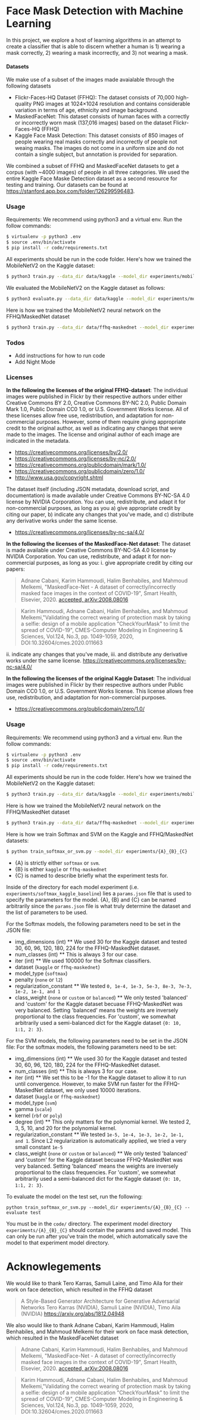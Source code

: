 # Face Mask Detection with Machine Learning

In this project, we explore a host of learning algorithms in an attempt to create a classifier that is able to discern whether a human is 1) wearing a mask correctly, 2) wearing a mask incorrectly, and 3) not wearing a mask. 

#### Datasets
We make use of a subset of the images made avaialable through the following datasets
- Flickr-Faces-HQ Dataset (FFHQ): The dataset consists of 70,000 high-quality PNG images at 1024×1024 resolution and contains considerable variation in terms of age, ethnicity and image background.
- MaskedFaceNet:  This dataset consists of human faces with a correctly or incorrectly worn mask (137,016 images) based on the dataset Flickr-Faces-HQ (FFHQ)
- Kaggle Face Mask Detection: This dataset consists of 850 images of people wearing real masks correctly and incorrectly of people not weaing masks. The images do not come in a uniform size and do not contain a single subject, but annotation is provided for separation.

We combined a subset of FFHQ and MaskedFaceNet datasets to get a corpus (with ~4000 images) of people in all three categories. We used the entire Kaggle Face Maske Detection dataset as a second resource for testing and training. Our datasets can be found at https://stanford.app.box.com/folder/126299596483.

### Usage 
Requirements:
We recommend using python3 and a virtual env. Run the follow commands:
```sh
$ virtualenv -p python3 .env
$ source .env/bin/activate
$ pip install -r code/requirements.txt
```

All experiments should be run in the code folder. Here's how we trained the MobileNetV2 on the Kaggle dataset:
```sh
$ python3 train.py --data_dir data/kaggle --model_dir experiments/mobilenet_kaggle --net mobilenet   
```
We evaluated the MobileNetV2 on the Kaggle dataset as follows:
```sh
$ python3 evaluate.py --data_dir data/kaggle --model_dir experiments/mobilenet_kaggle --net mobilenet   
```

Here is how we trained the MobileNetV2 neural network on the FFHQ/MaskedNet dataset 
```sh
$ python3 train.py --data_dir data/ffhq-maskednet --model_dir experiments/mobilenet_ffhq-maskednet --net mobilenet
```

### Todos
 - Add instructions for how to run code
 - Add Night Mode

### Licenses
**In the following the licenses of the original FFHQ-dataset**: The individual images were published in Flickr by their respective authors under either Creative Commons BY 2.0, Creative Commons BY-NC 2.0, Public Domain Mark 1.0, Public Domain CC0 1.0, or U.S. Government Works license. All of these licenses allow free use, redistribution, and adaptation for non-commercial purposes. However, some of them require giving appropriate credit to the original author, as well as indicating any changes that were made to the images. The license and original author of each image are indicated in the metadata.

- https://creativecommons.org/licenses/by/2.0/
- https://creativecommons.org/licenses/by-nc/2.0/
- https://creativecommons.org/publicdomain/mark/1.0/
- https://creativecommons.org/publicdomain/zero/1.0/
- http://www.usa.gov/copyright.shtml

The dataset itself (including JSON metadata, download script, and documentation) is made available under Creative Commons BY-NC-SA 4.0 license by NVIDIA Corporation. You can use, redistribute, and adapt it for non-commercial purposes, as long as you a) give appropriate credit by citing our paper, b) indicate any changes that you've made, and c) distribute any derivative works under the same license.

- https://creativecommons.org/licenses/by-nc-sa/4.0/

**In the following the licenses of the MaskedFace-Net dataset**: The dataset is made available under Creative Commons BY-NC-SA 4.0 license by NVIDIA Corporation. You can use, redistribute, and adapt it for non-commercial purposes, as long as you:
i. give appropriate credit by citing our papers: 
>Adnane Cabani, Karim Hammoudi, Halim Benhabiles, and Mahmoud Melkemi, "MaskedFace-Net - A dataset of correctly/incorrectly masked face images in the context of COVID-19", Smart Health, Elsevier, 2020. [accepted, arXiv:2008.08016](https://arxiv.org/pdf/2008.08016.pdf)
 
> Karim Hammoudi, Adnane Cabani, Halim Benhabiles, and Mahmoud Melkemi,"Validating the correct wearing of protection mask by taking a selfie: design of a mobile application "CheckYourMask" to limit the spread of COVID-19", CMES-Computer Modeling in Engineering & Sciences, Vol.124, No.3, pp. 1049-1059, 2020, DOI:10.32604/cmes.2020.011663

ii. indicate any changes that you've made,
iii. and distribute any derivative works under the same license. https://creativecommons.org/licenses/by-nc-sa/4.0/

**In the following the licenses of the original Kaggle Dataset**: The individual images were published in Flickr by their respective authors under Public Domain CC0 1.0, or U.S. Government Works license. This license allows free use, redistribution, and adaptation for non-commercial purposes.

- https://creativecommons.org/publicdomain/zero/1.0/

### Usage 
Requirements:
We recommend using python3 and a virtual env. Run the follow commands:
```sh
$ virtualenv -p python3 .env
$ source .env/bin/activate
$ pip install -r code/requirements.txt
```


All experiments should be run in the code folder. 
Here's how we trained the MobileNetV2 on the Kaggle dataset:
```sh
$ python3 train.py --data_dir data/kaggle --model_dir experiments/mobilenet_kaggle --net mobilenet   
```

Here is how we trained the MobileNetV2 neural network on the FFHQ/MaskedNet dataset 
```sh
$ python3 train.py --data_dir data/ffhq-maskednet --model_dir experiments/mobilenet_ffhq-maskednet --net mobilenet
```
Here is how we train Softmax and SVM on the Kaggle and FFHQ/MaskedNet datasets: 
```sh
$ python train_softmax_or_svm.py --model_dir experiments/{A}_{B}_{C}   
```
- {A} is strictly either ```softmax``` or ```svm```.
- {B} is either ```kaggle``` or ```ffhq-maskednet```
- {C} is named to describe briefly what the experiment tests for. 

Inside of the directory for each model experiment 
(i.e. ```experiments/softmax_kaggle_baseline```) lies a ```params.json``` file that is used to specify the parameters 
for the model. {A}, {B} and {C} can be named arbitrarily since the ```params.json``` file is what truly determine the dataset
and the list of parameters to be used. 

For the Softmax models, the following parameters need to be set in the JSON file:
- img_dimensions (int)
 ** We used 30 for the Kaggle dataset and tested 30, 60, 96, 120, 180, 224 for the FFHQ-MaskedNet dataset.
- num_classes (int) ** This is always 3 for our case.
- iter (int) ** We used 100000 for the Softmax classifiers.
- dataset (```kaggle``` or ```ffhq-maskednet```)
- model_type (```softmax```)
- penalty (```none``` or ```l2```)
- regularization_constant ** We tested ```0, 1e-4, 1e-3, 5e-3, 8e-3, 7e-3, 1e-2, 1e-1, and 1```
- class_weight (```none``` or ```custom``` or ```balanced```) ** We only tested 'balanced' and 'custom' for the Kaggle dataset
becuase FFHQ-MaskedNet was very balanced. Setting 'balanced' means the weights are inversely proportional to the class
frequencies. For 'custom', we somewhat arbitrarily used a semi-balanced dict for the Kaggle dataset ```{0: 10, 1:1, 2: 3}```.

For the SVM models, the following parameters need to be set in the JSON file:
For the softmax models, the following parameters need to be set:
- img_dimensions (int)
 ** We used 30 for the Kaggle dataset and tested 30, 60, 96, 120, 180, 224 for the FFHQ-MaskedNet dataset.
- num_classes (int) ** This is always 3 for our case.
- iter (int) ** We set this to be -1 for the Kaggle dataset to allow it to run until convergence.
 However, to make SVM run faster for the FFHQ-MaskedNet dataset, we only used 10000 iterations.
- dataset (```kaggle``` or ```ffhq-maskednet```)
- model_type (```svm```)
- gamma (```scale```)
- kernel (```rbf``` or ```poly```)
- degree (int) ** This only matters for the polynomial kernel. We tested 2, 3, 5, 10, and 20 for the polynomial kernel.
- regularization_constant ** We tested ```1e-5, 1e-4, 1e-3, 1e-2, 1e-1, and 1```. Since L2 regularization is automatically applied, 
we tried a very small constant ```1e-5```
- class_weight (```none``` or ```custom``` or ```balanced```) ** We only tested 'balanced' and 'custom' for the Kaggle dataset
becuase FFHQ-MaskedNet was very balanced. Setting 'balanced' means the weights are inversely proportional to the class
frequencies. For 'custom', we somewhat arbitrarily used a semi-balanced dict for the Kaggle dataset ```{0: 10, 1:1, 2: 3}```.

To evaluate the model on the test set, run the following:
```
python train_softmax_or_svm.py --model_dir experiments/{A}_{B}_{C} --evaluate test
```
You must be in the ```code/``` directory. The experiment model directory ```experiments/{A}_{B}_{C}``` should contain the params and saved model. This can only be 
run after you've train the model, which automatically save the model to that experiment model directory.


# Acknowlegements
We would like to thank Tero Karras, Samuli Laine, and Timo Aila for their work on face detection, which resulted in the FFHQ dataset
>A Style-Based Generator Architecture for Generative Adversarial Networks
>Tero Karras (NVIDIA), Samuli Laine (NVIDIA), Timo Aila (NVIDIA)
>https://arxiv.org/abs/1812.04948

We also would like to thank Adnane Cabani, Karim Hammoudi, Halim Benhabiles, and Mahmoud Melkemi for their work on face mask detection, which resulted in the MaskedFaceNet dataset
>Adnane Cabani, Karim Hammoudi, Halim Benhabiles, and Mahmoud Melkemi, "MaskedFace-Net - A dataset of correctly/incorrectly masked face images in the context of COVID-19", Smart Health, Elsevier, 2020. [accepted, arXiv:2008.08016](https://arxiv.org/pdf/2008.08016.pdf)

>Karim Hammoudi, Adnane Cabani, Halim Benhabiles, and Mahmoud Melkemi,"Validating the correct wearing of protection mask by taking a selfie: design of a mobile application "CheckYourMask" to limit the spread of COVID-19", CMES-Computer Modeling in Engineering & Sciences, Vol.124, No.3, pp. 1049-1059, 2020, DOI:10.32604/cmes.2020.011663
